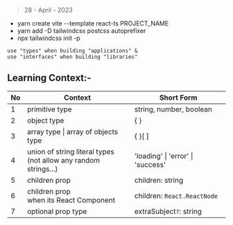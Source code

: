 > 28 - April - 2023

* yarn create vite --template react-ts PROJECT_NAME
* yarn add -D tailwindcss postcss autoprefixer
* npx tailwindcss init -p


```
use "types" when building "applications" & 
use "interfaces" when building "libraries"
```

## Learning Context:- 
|No| Context                  | Short Form              |
|--|--------------------------|-------------------------|
|1 | primitive type           | string, number, boolean |
|2 | object type              | { }                     |
|3 | array type \| array of objects type  | { }[ ]      |
|4 | union of string literal types <br/> (not allow any random strings...) | 'loading' \| 'error' \| 'success' |
|5 | children prop           | children: string        |
|6 | children prop <br> when its React Component  | children: `React.ReactNode`      |
|7 | optional prop type      | extraSubject`?`: string   |


